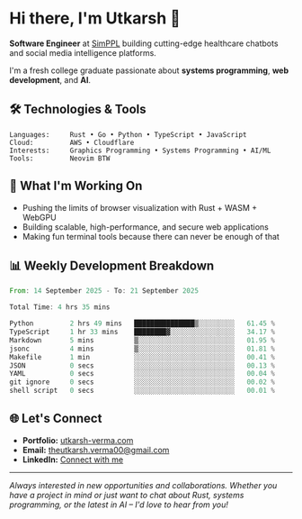 # Hi there, I'm Utkarsh 👋

**Software Engineer** at [SimPPL](https://simppl.org) building cutting-edge healthcare chatbots and social media intelligence platforms.

I'm a fresh college graduate passionate about **systems programming**, **web development**, and **AI**.

## 🛠️ Technologies & Tools

```
Languages:     Rust • Go • Python • TypeScript • JavaScript
Cloud:         AWS • Cloudflare
Interests:     Graphics Programming • Systems Programming • AI/ML
Tools:         Neovim BTW
```

## 🚀 What I'm Working On

- Pushing the limits of browser visualization with Rust + WASM + WebGPU
- Building scalable, high-performance, and secure web applications
- Making fun terminal tools because there can never be enough of that

## 📊 Weekly Development Breakdown

<!--START_SECTION:waka-->

```rust
From: 14 September 2025 - To: 21 September 2025

Total Time: 4 hrs 35 mins

Python         2 hrs 49 mins   ███████████████▒░░░░░░░░░   61.45 %
TypeScript     1 hr 33 mins    ████████▓░░░░░░░░░░░░░░░░   34.17 %
Markdown       5 mins          ▒░░░░░░░░░░░░░░░░░░░░░░░░   01.95 %
jsonc          4 mins          ▒░░░░░░░░░░░░░░░░░░░░░░░░   01.81 %
Makefile       1 min           ░░░░░░░░░░░░░░░░░░░░░░░░░   00.41 %
JSON           0 secs          ░░░░░░░░░░░░░░░░░░░░░░░░░   00.13 %
YAML           0 secs          ░░░░░░░░░░░░░░░░░░░░░░░░░   00.04 %
git ignore     0 secs          ░░░░░░░░░░░░░░░░░░░░░░░░░   00.02 %
shell script   0 secs          ░░░░░░░░░░░░░░░░░░░░░░░░░   00.01 %
```

<!--END_SECTION:waka-->

## 🌐 Let's Connect

- **Portfolio:** [utkarsh-verma.com](https://utkarsh-verma.com)
- **Email:** theutkarsh.verma00@gmail.com
- **LinkedIn:** [Connect with me](https://linkedin.com/in/utkarsh-verm4)

---

*Always interested in new opportunities and collaborations. Whether you have a project in mind or just want to chat about Rust, systems programming, or the latest in AI – I'd love to hear from you!*
